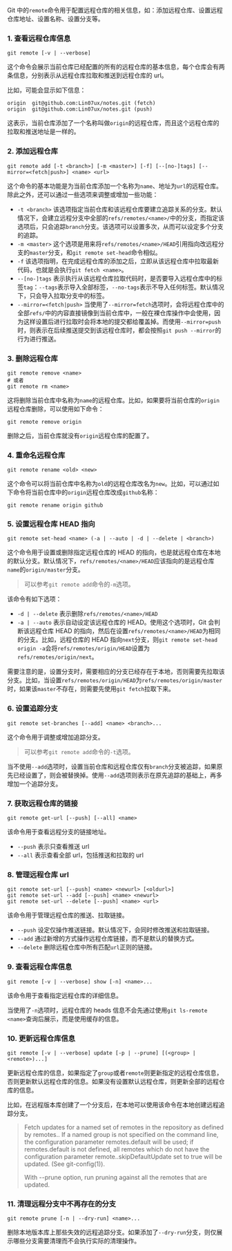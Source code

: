 Git 中的`remote`命令用于配置远程仓库的相关信息，如：添加远程仓库、设置远程仓库地址、设置名称、设置分支等。

### 1. 查看远程仓库信息

```shell
git remote [-v | --verbose]
```

这个命令会展示当前仓库已经配置的所有的远程仓库的基本信息，每个仓库会有两条信息，分别表示从远程仓库拉取和推送到远程仓库的 url。

比如，可能会显示如下信息：

```
origin	git@github.com:Lin07ux/notes.git (fetch)
origin	git@github.com:Lin07ux/notes.git (push)
```

这表示，当前仓库添加了一个名称叫做`origin`的远程仓库，而且这个远程仓库的拉取和推送地址是一样的。

### 2. 添加远程仓库

```shell
git remote add [-t <branch>] [-m <master>] [-f] [--[no-]tags] [--mirror=<fetch|push>] <name> <url>
```

这个命令的基本功能是为当前仓库添加一个名称为`name`、地址为`url`的远程仓库。除此之外，还可以通过一些选项来调整或增加一些功能：

- `-t <branch>` 该选项指定当前仓库和该远程仓库要建立追踪关系的分支。默认情况下，会建立远程分支中全部的`refs/remotes/<name>/`中的分支，而指定该选项后，只会追踪`branch`分支。该选项可以设置多次，从而可以设定多个分支的追踪。
- `-m <master>` 这个选项是用来将`refs/remotes/<name>/HEAD`引用指向改远程分支的`master`分支，和`git remote set-head`命令相似。
- `-f` 该选项指明，在完成远程仓库的添加之后，立即从该远程仓库中拉取最新代码，也就是会执行`git fetch <name>`。
- `--[no-]tags` 表示执行从该远程仓库拉取代码时，是否要导入远程仓库中的标签`tag`：`--tags`表示导入全部标签，`--no-tags`表示不导入任何标签。默认情况下，只会导入拉取分支中的标签。
- `--mirror=<fetch|push>` 当使用了`--mirror=fetch`选项时，会将远程仓库中的全部`refs/`中的内容直接镜像到当前仓库中，一般在裸仓库操作中会使用，因为这样设置后进行拉取时会将本地的提交都给覆盖掉。而使用`--mirror=push`时，则表示在后续推送提交到该远程仓库时，都会按照`git push --mirror`的行为进行推送。

### 3. 删除远程仓库

```shell
git remote remove <name>
# 或者
git remote rm <name>
```

这将删除当前仓库中名称为`name`的远程仓库。比如，如果要将当前仓库的`origin`远程仓库删除，可以使用如下命令：

```shell
git remote remove origin
```

删除之后，当前仓库就没有`origin`远程仓库的配置了。

### 4. 重命名远程仓库

```
git remote rename <old> <new>
```

这个命令可以将当前仓库中名称为`old`的远程仓库改名为`new`。比如，可以通过如下命令将当前仓库中的`origin`远程仓库改成`github`名称：

```shell
git remote rename origin github
```

### 5. 设置远程仓库 HEAD 指向

```shell
git remote set-head <name> (-a | --auto | -d | --delete | <branch>)
```

这个命令用于设置或删除指定远程仓库的 HEAD 的指向，也是就远程仓库在本地的默认分支。默认情况下，`refs/remotes/<name>/HEAD`应该指向的是远程仓库`name`的`origin/master`分支。

> 可以参考`git remote add`命令的`-m`选项。

该命令有如下选项：

* `-d | --delete` 表示删除`refs/remotes/<name>/HEAD`
* `-a | --auto` 表示自动设定该远程仓库的 HEAD。使用这个选项时，Git 会判断该远程仓库 HEAD 的指向，然后在设置`refs/remotes/<name>/HEAD`为相同的分支。比如，远程仓库的 HEAD 指向`next`分支，则`git remote set-head origin -a`会将`refs/remotes/origin/HEAD`设置为`refs/remotes/origin/next`。

需要注意的是，设置分支时，需要相应的分支已经存在于本地，否则需要先拉取该分支。比如，当设置`refs/remotes/origin/HEAD`为`refs/remotes/origin/master`时，如果该`master`不存在，则需要先使用`git fetch`拉取下来。

### 6. 设置追踪分支

```shell
git remote set-branches [--add] <name> <branch>...
```

这个命令用于调整或增加追踪分支。

> 可以参考`git remote add`命令的`-t`选项。

当不使用`--add`选项时，设置当前仓库和远程仓库仅有`branch`分支被追踪，如果原先已经设置了，则会被替换掉。使用`--add`选项则表示在原先追踪的基础上，再多增加一个追踪分支。

### 7. 获取远程仓库的链接

```shell
git remote get-url [--push] [--all] <name>
```

该命令用于查看远程分支的链接地址。

* `--push` 表示只查看推送 url
* `--all` 表示查看全部 url，包括推送和拉取的 url

### 8. 管理远程仓库 url

```shell
git remote set-url [--push] <name> <newurl> [<oldurl>]
git remote set-url --add [--push] <name> <newurl>
git remote set-url --delete [--push] <name> <url>
```

该命令用于管理远程仓库的推送、拉取链接。

* `--push` 设定仅操作推送链接。默认情况下，会同时修改推送和拉取链接。
* `--add` 通过新增的方式操作远程仓库链接，而不是默认的替换方式。
* `--delete` 删除远程仓库中所有匹配`url`正则的链接。

### 9. 查看远程仓库信息

```shell
git remote [-v | --verbose] show [-n] <name>...
```

该命令用于查看指定远程仓库的详细信息。

当使用了`-n`选项时，远程仓库的 heads 信息不会先通过使用`git ls-remote <name>`查询后展示，而是使用缓存的信息。

### 10. 更新远程仓库信息

```shell
git remote [-v | --verbose] update [-p | --prune] [(<group> | <remote>)...]
```

更新远程仓库的信息，如果指定了`group`或者`remote`则更新指定的远程仓库信息，否则更新默认远程仓库的信息。如果没有设置默认远程仓库，则更新全部的远程仓库的信息。

比如，在远程版本库创建了一个分支后，在本地可以使用该命令在本地创建远程追踪分支。

> Fetch updates for a named set of remotes in the repository as defined by remotes.<group>. If a named group is not specified on the command line, the configuration parameter remotes.default will be used; if remotes.default is not defined, all remotes which do not have the configuration parameter remote.<name>.skipDefaultUpdate set to true will be updated. (See git-config(1)).
>
> With --prune option, run pruning against all the remotes that are updated.

### 11. 清理远程分支中不再存在的分支

```shell
git remote prune [-n | --dry-run] <name>...
```

删除本地版本库上那些失效的远程追踪分支。如果添加了`--dry-run`分支，则仅展示哪些分支需要清理而不会执行实际的清理操作。


